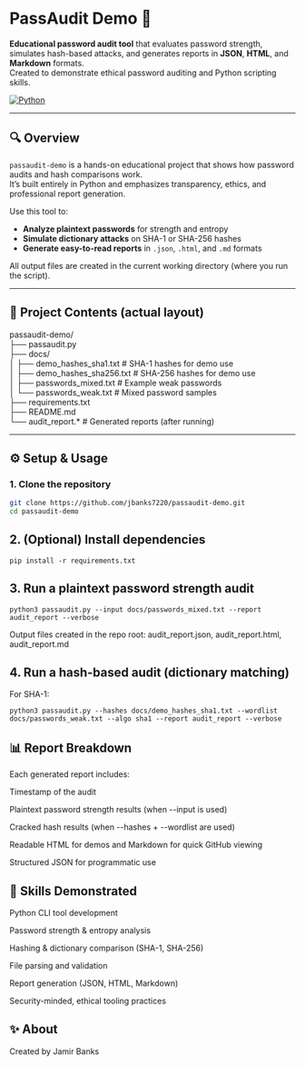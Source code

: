 # PassAudit Demo 🔐

**Educational password audit tool** that evaluates password strength, simulates hash-based attacks, and generates reports in **JSON**, **HTML**, and **Markdown** formats.  
Created to demonstrate ethical password auditing and Python scripting skills.

[![Python](https://img.shields.io/badge/python-3.x-blue.svg)](#)

---

## 🔍 Overview

`passaudit-demo` is a hands-on educational project that shows how password audits and hash comparisons work.  
It’s built entirely in Python and emphasizes transparency, ethics, and professional report generation.

Use this tool to:

- **Analyze plaintext passwords** for strength and entropy  
- **Simulate dictionary attacks** on SHA-1 or SHA-256 hashes  
- **Generate easy-to-read reports** in `.json`, `.html`, and `.md` formats

All output files are created in the current working directory (where you run the script).

---

## 📂 Project Contents (actual layout)

passaudit-demo/  
├── passaudit.py  
├── docs/  
│ ├── demo_hashes_sha1.txt # SHA-1 hashes for demo use  
│ ├── demo_hashes_sha256.txt # SHA-256 hashes for demo use  
│ ├── passwords_mixed.txt # Example weak passwords  
│ └── passwords_weak.txt # Mixed password samples  
├── requirements.txt  
├── README.md  
└── audit_report.* # Generated reports (after running)


---

## ⚙️ Setup & Usage

### 1. Clone the repository
```bash
git clone https://github.com/jbanks7220/passaudit-demo.git
cd passaudit-demo
```
## 2. (Optional) Install dependencies
```
pip install -r requirements.txt
```

## 3. Run a plaintext password strength audit
```
python3 passaudit.py --input docs/passwords_mixed.txt --report audit_report --verbose
```

Output files created in the repo root: audit_report.json, audit_report.html, audit_report.md

## 4. Run a hash-based audit (dictionary matching)

For SHA-1:
```
python3 passaudit.py --hashes docs/demo_hashes_sha1.txt --wordlist docs/passwords_weak.txt --algo sha1 --report audit_report --verbose
```

## 📊 Report Breakdown

Each generated report includes:

Timestamp of the audit

Plaintext password strength results (when --input is used)

Cracked hash results (when --hashes + --wordlist are used)

Readable HTML for demos and Markdown for quick GitHub viewing

Structured JSON for programmatic use

## 🧠 Skills Demonstrated

Python CLI tool development

Password strength & entropy analysis

Hashing & dictionary comparison (SHA-1, SHA-256)

File parsing and validation

Report generation (JSON, HTML, Markdown)

Security-minded, ethical tooling practices

## ✨ About

Created by Jamir Banks



